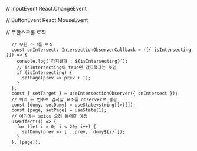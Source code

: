 // InputEvent
React.ChangeEvent<HTMLInputElement>

// ButtonEvent
React.MouseEvent<HTMLButtonElement>

// 무한스크롤 로직

```
  // 무한 스크롤 로직
  const onIntersect: IntersectionObserverCallback = ([{ isIntersecting }]) => {
    console.log(`감지결과 : ${isIntersecting}`);
    // isIntersecting이 true면 감지했다는 뜻임
    if (isIntersecting) {
      setPage(prev => prev + 1);
    }
  };
  const { setTarget } = useIntersectionObserver({ onIntersect });
  // 위의 두 변수로 검사할 요소를 observer로 설정
  const [dumy, setDumy] = useState<string[]>([]);
  const [page, setPage] = useState(1);
  // 여기에는 axios 요청 들어갈 예정
  useEffect(() => {
    for (let i = 0; i < 20; i++) {
      setDumy(prev => [...prev, `dumy${i}`]);
    }
  }, [page]);
```
